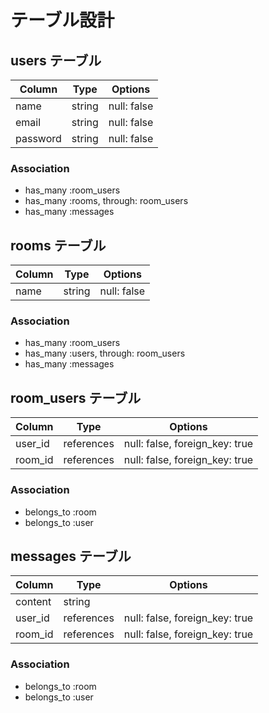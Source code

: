 # テーブル設計

## users テーブル  

| Column   | Type   | Options     |        
| -------- | ------ | ----------- |          
| name     | string | null: false |                      
| email    | string | null: false |                
| password | string | null: false |                                
          
### Association                
- has_many :room_users                
- has_many :rooms, through: room_users          
- has_many :messages        
  
## rooms テーブル
  
| Column | Type   | Options     |
| ------ | ------ | ----------- |
| name  | string | null: false |

### Association
- has_many :room_users
- has_many :users, through: room_users  
- has_many :messages

## room_users テーブル  

| Column  | Type    | Options                        |
| ------- | ------- | ------------------------------ |
| user_id | references | null: false, foreign_key: true |
| room_id | references | null: false, foreign_key: true |

### Association  

- belongs_to :room
- belongs_to :user
  
## messages テーブル

| Column  | Type    | Options                        |
| ------- |  ------- | ------------------------------ |
| content    | string  |
| user_id | references | null: false, foreign_key: true |
| room_id | references | null: false, foreign_key: true |

### Association

- belongs_to :room
- belongs_to :user

